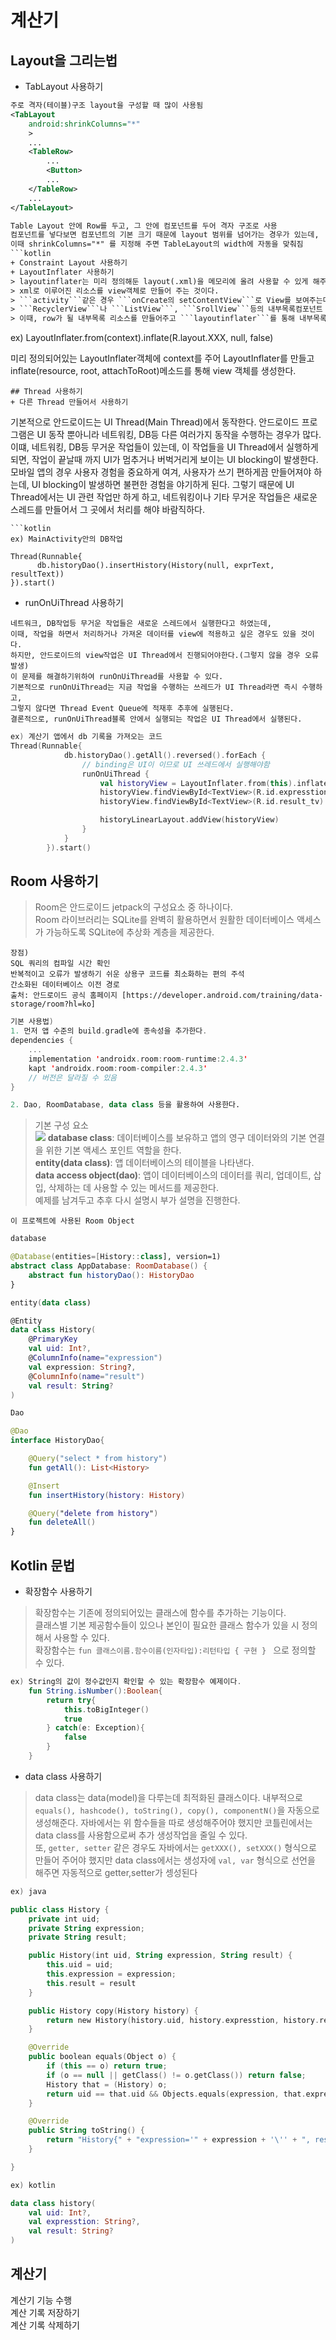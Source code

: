 계산기
===
## Layout을 그리는법
+ TabLayout 사용하기
```xml
주로 격자(테이블)구조 layout을 구성할 때 많이 사용됨
<TabLayout
    android:shrinkColumns="*" 
    >
    ...
    <TableRow>
        ...
        <Button>
        ...
    </TableRow>
    ...
</TableLayout>

Table Layout 안에 Row를 두고, 그 안에 컴포넌트를 두어 격자 구조로 사용
컴포넌트를 넣다보면 컴포넌트의 기본 크기 때문에 layout 범위를 넘어가는 경우가 있는데,
이때 shrinkColumns="*" 를 지정해 주면 TableLayout의 width에 자동을 맞춰짐 
```kotlin
+ Constraint Layout 사용하기
+ LayoutInflater 사용하기
> layoutinflater는 미리 정의해둔 layout(.xml)을 메모리에 올려 사용할 수 있게 해주는 역할을한다.  
> xml로 이루어진 리소스를 view객체로 만들어 주는 것이다.  
> ```activity```같은 경우 ```onCreate의 setContentView```로 View를 보여주는데
> ```RecyclerView```나 ```ListView```, ```SrollView```등의 내부목록컴포넌트 등은 전용메서드가 없다.  
> 이때, row가 될 내부목록 리소스를 만들어주고 ```layoutinflater```를 통해 내부목록 view를 생성해줄 수 있다.
```
ex)
LayoutInflater.from(context).inflate(R.layout.XXX, null, false)

미리 정의되어있는 LayoutInflater객체에 context를 주어 LayoutInflater를 만들고
inflate(resource, root, attachToRoot)메소드를 통해 view 객체를 생성한다.

```
## Thread 사용하기
+ 다른 Thread 만들어서 사용하기
```
기본적으로 안드로이드는 UI Thread(Main Thread)에서 동작한다.
안드로이드 프로그램은 UI 동작 뿐아니라 네트워킹, DB등 다른 여러가지 동작을 수행하는 경우가 많다.
이떄, 네트워킹, DB등 무거운 작업들이 있는데, 이 작업들을 UI Thread에서 실행하게 되면, 작업이 끝날때 까지
UI가 멈추거나 버벅거리게 보이는 UI blocking이 발생한다. 
모바일 앱의 경우 사용자 경험을 중요하게 여겨, 사용자가 쓰기 편하게끔 만들어져야 하는데, UI blocking이 발생하면
불편한 경험을 야기하게 된다.
그렇기 때문에 UI Thread에서는 UI 관련 작업만 하게 하고, 네트워킹이나 기타 무거운 작업들은 새로운 스레드를 만들어서 
그 곳에서 처리를 해야 바람직하다.
```
```kotlin
ex) MainActivity안의 DB작업

Thread(Runnable{
      db.historyDao().insertHistory(History(null, exprText, resultText))
}).start()
```

+ runOnUiThread 사용하기
```
네트워크, DB작업등 무거운 작업들은 새로운 스레드에서 실행한다고 하였는데,
이때, 작업을 하면서 처리하거나 가져온 데이터를 view에 적용하고 싶은 경우도 있을 것이다.
하지만, 안드로이드의 view작업은 UI Thread에서 진행되어야한다.(그렇지 않을 경우 오류 발생)
이 문제를 해결하기위하여 runOnUiThread를 사용할 수 있다.
기본적으로 runOnUiThread는 지금 작업을 수행하는 쓰레드가 UI Thread라면 즉시 수행하고,
그렇지 않다면 Thread Event Queue에 적재후 추후에 실행된다.
결론적으로, runOnUiThread블록 안에서 실행되는 작업은 UI Thread에서 실행된다.
```
```kotlin
ex) 계산기 앱에서 db 기록을 가져오는 코드
Thread(Runnable{
            db.historyDao().getAll().reversed().forEach {
                // binding은 UI이 이므로 UI 쓰레드에서 실행해야함
                runOnUiThread {
                    val historyView = LayoutInflater.from(this).inflate(R.layout.history_row,null, false)
                    historyView.findViewById<TextView>(R.id.expresstion_tv).text = it.expression
                    historyView.findViewById<TextView>(R.id.result_tv).text = "= ${it.result}"

                    historyLinearLayout.addView(historyView)
                }
            }
        }).start()
```
## Room 사용하기
> Room은 안드로이드 jetpack의 구성요소 중 하나이다.  
> Room 라이브러리는 SQLite를 완벽히 활용하면서 원활한 데이터베이스 액세스가 가능하도록 SQLite에 추상화 계층을 제공한다.
```
장점)
SQL 쿼리의 컴파일 시간 확인
반복적이고 오류가 발생하기 쉬운 상용구 코드를 최소화하는 편의 주석
간소화된 데이터베이스 이전 경로
출처: 안드로이드 공식 홈페이지 [https://developer.android.com/training/data-storage/room?hl=ko]
```
```kotlin
기본 사용법)
1. 먼저 앱 수준의 build.gradle에 종속성을 추가한다.
dependencies {
    ...
    implementation 'androidx.room:room-runtime:2.4.3'
    kapt 'androidx.room:room-compiler:2.4.3'
    // 버전은 달라질 수 있음
}

2. Dao, RoomDatabase, data class 등을 활용하여 사용한다.
```

> 기본 구성 요소  
>![](https://developer.android.com/static/images/training/data-storage/room_architecture.png?hl=ko)
> **database class**: 데이터베이스를 보유하고 앱의 영구 데이터와의 기본 연결을 위한 기본 액세스 포인트 역할을 한다.  
> **entity(data class)**: 앱 데이터베이스의 테이블을 나타낸다.  
> **data access object(dao)**: 앱이 데이터베이스의 데이터를 쿼리, 업데이트, 삽입, 삭제하는 데 사용할 수 있는 메서드를 제공한다.  
> 예제를 남겨두고 추후 다시 설명시 부가 설명을 진행한다.

```
이 프로젝트에 사용된 Room Object
```
```kotlin
database

@Database(entities=[History::class], version=1)
abstract class AppDatabase: RoomDatabase() {
    abstract fun historyDao(): HistoryDao
}
```
```kotlin
entity(data class)

@Entity
data class History(
    @PrimaryKey
    val uid: Int?,
    @ColumnInfo(name="expression")
    val expression: String?,
    @ColumnInfo(name="result")
    val result: String?
)
```
```kotlin
Dao

@Dao
interface HistoryDao{

    @Query("select * from history")
    fun getAll(): List<History>

    @Insert
    fun insertHistory(history: History)

    @Query("delete from history")
    fun deleteAll()
}
```


## Kotlin 문법
+ 확장함수 사용하기
> 확장함수는 기존에 정의되어있는 클래스에 함수를 추가하는 기능이다.  
> 클래스별 기본 제공함수들이 있으나 본인이 필요한 클래스 함수가 있을 시 정의해서 사용할 수 있다.  
> 확장함수는 ```fun 클래스이름.함수이름(인자타입):리턴타입 { 구현 } ``` 으로 정의할 수 있다.
```kotlin
ex) String의 값이 정수값인지 확인할 수 있는 확장함수 예제이다.
    fun String.isNumber():Boolean{
        return try{
            this.toBigInteger()
            true
        } catch(e: Exception){
            false
        }
    }
```
+ data class 사용하기
> data class는 data(model)을 다루는데 최적화된 클래스이다.
> 내부적으로 ```equals(), hashcode(), toString(), copy(), componentN()```을 자동으로 생성해준다.
> 자바에서는 위 함수들을 따로 생성해주어야 했지만 코틀린에서는 data class를 사용함으로써 추가 생성작업을 줄일 수 있다.  
> 또, ```getter, setter``` 같은 경우도 자바에서는 ```getXXX(), setXXX()``` 형식으로 만들어 주어야 했지만
> data class에서는 생성자에 ```val, var``` 형식으로 선언을 해주면 자동적으로 getter,setter가 셍성된다
```kotlin
ex) java

public class History {
    private int uid;
    private String expression;
    private String result;

    public History(int uid, String expression, String result) {
        this.uid = uid;
        this.expression = expression;
        this.result = result
    }

    public History copy(History history) {
        return new History(history.uid, history.expresstion, history.result);
    }

    @Override
    public boolean equals(Object o) {
        if (this == o) return true;
        if (o == null || getClass() != o.getClass()) return false;
        History that = (History) o;
        return uid == that.uid && Objects.equals(expression, that.expression) && Objects.equals(result, that.result);
    }

    @Override
    public String toString() {
        return "History{" + "expression='" + expression + '\'' + ", result=" + result + '}';
    }

}
```
```kotlin
ex) kotlin

data class history(
    val uid: Int?,
    val expresstion: String?,
    val result: String?
)
```
## 계산기
계산기 기능 수행  
계산 기록 저장하기  
계산 기록 삭제하기